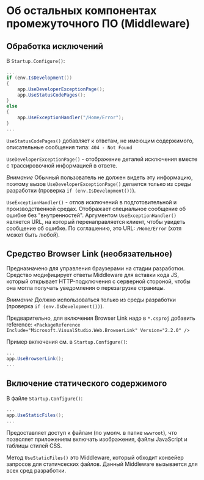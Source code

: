 # Об остальных компонентах промежуточного ПО (Middleware)

## Обработка исключений
В `Startup.Configure()`:
```cs
...
if (env.IsDevelopment())
{
    app.UseDeveloperExceptionPage();
    app.UseStatusCodePages();
}
else
{
    app.UseExceptionHandler("/Home/Error");
}
...
```

`UseStatusCodePages()` добавляет к ответам, не имеющим содержимого, описательные сообщения типа:
`404 - Not Found`

`UseDeveloperExceptionPage()` - отображение деталей исключения вместе с трассировочной информацией
в ответе.

*Внимание* Обычный пользователь не должен видеть эту информацию, поэтому вызов
`UseDeveloperExceptionPage()` делается только из среды разработки
(проверка `if (env.IsDevelopment())`).

`UseExceptionHandler()` - отлов исключений в подготовительной и производственной средах. Отображает
специальное сообщение об ошибке без "внутренностей".
Аргументом `UseExceptionHandler()` является URL, на который перенаправляется клиент, чтобы увидеть
сообщение об ошибке. По соглашению, это URL: `/Home/Error` (хотя может быть любой).


## Средство Browser Link (необязательное)
Предназначено для управления браузерами на стадии разработки.
Средство модифицирует ответы Middleware для вставки кода JS, который открывает HTTP-подключения
с серверной стороной, чтобы она могла получать уведомления о перезагрузке страницы.

*Внимание* Должно использоваться только из среды разработки (проверка `if (env.IsDevelopment())`).

Предварительно, для включения Browser Link надо в `*.csproj` добавить reference:
`<PackageReference Include="Microsoft.VisualStudio.Web.BrowserLink" Version="2.2.0" />`

Пример включения см. в `Startup.Configure()`:
```cs
...
app.UseBrowserLink();
...
```


## Включение статического содержимого
В файле `Startup.Configure()`:
```cs
...
app.UseStaticFiles();
...
```

Предоставляет доступ к файлам (по умолч. в папке `wwwroot`), что позволяет приложениям включать
изображения, файлы JavaScript и таблицы стилей CSS.

Метод `UseStaticFiles()` это Middleware, который обходит конвейер запросов для статичсеских файлов.
Данный Middleware вызывается для всех сред разработки.
